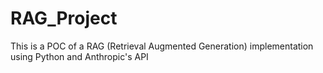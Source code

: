 # RAG_Project
This is a POC of a RAG (Retrieval Augmented Generation) implementation using Python and Anthropic's API
